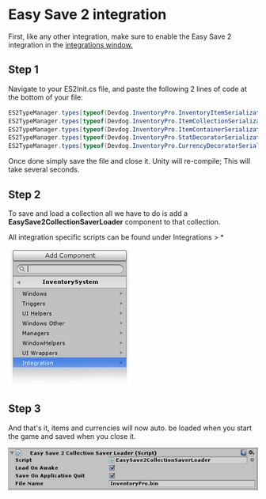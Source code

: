 # Easy Save 2 integration

First, like any other integration, make sure to enable the Easy Save 2 integration in the [integrations window.](../General.md)

## Step 1

Navigate to your ES2Init.cs file, and paste the following 2 lines of code at the bottom of your file:

```csharp
ES2TypeManager.types[typeof(Devdog.InventoryPro.InventoryItemSerializationModel)] = new ES2UserType_DevdogInventoryProInventoryItemSerializationModel();
ES2TypeManager.types[typeof(Devdog.InventoryPro.ItemCollectionSerializationModel)] = new ES2UserType_DevdogInventoryProItemCollectionSerializationModel();
ES2TypeManager.types[typeof(Devdog.InventoryPro.ItemContainerSerializationModel)] = new ES2UserType_DevdogInventoryProItemContainerSerializationModel();
ES2TypeManager.types[typeof(Devdog.InventoryPro.StatDecoratorSerializationModel)] = new ES2UserType_DevdogInventoryProStatDecoratorSerializationModel();
ES2TypeManager.types[typeof(Devdog.InventoryPro.CurrencyDecoratorSerializationModel)] = new ES2UserType_DevdogInventoryProCurrencyDecoratorSerializationModel();

```

Once done simply save the file and close it. Unity will re-compile; This will take several seconds.

## Step 2

To save and load a collection all we have to do is add a  **EasySave2CollectionSaverLoader** component to that collection.

All integration specific scripts can be found under Integrations > *

![](Assets/Step2.png)

## Step 3

And that's it, items and currencies will now auto. be loaded when you start the game and saved when you close it.

![](Assets/Step3.png)